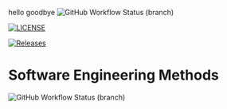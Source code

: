 hello goodbye
![GitHub Workflow Status (branch)](https://img.shields.io/github/actions/workflow/status/amymillar/sem/main.yml?branch=main)

[![LICENSE](https://img.shields.io/github/license/amymillar/sem.svg?style=flat-square)](https://github.com/amymillar/sem/blob/master/LICENSE)

[![Releases](https://img.shields.io/github/release/amymillar/sem/all.svg?style=flat-square)](https://github.com/amymillar/sem/releases)

# Software Engineering Methods
![GitHub Workflow Status (branch)](https://img.shields.io/github/actions/workflow/status/amymillar/sem/main.yml?branch=develop)
